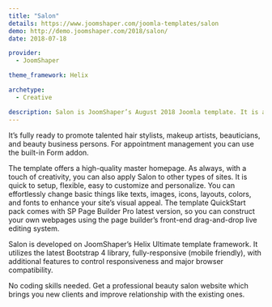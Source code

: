 ```yaml
---
title: "Salon"
details: https://www.joomshaper.com/joomla-templates/salon
demo: http://demo.joomshaper.com/2018/salon/
date: 2018-07-18

provider:
  - JoomShaper

theme_framework: Helix

archetype:
  - Creative

description: Salon is JoomShaper’s August 2018 Joomla template. It is a perfect choice for any beauty care website. We’ve crafted dedicated solution for beauty salon, beauty parlour, hair salon, nail salon, barber lounge websites, and all other relevant businesses. 
---
```


It’s fully ready to promote talented hair stylists, makeup artists, beauticians, and beauty business persons. For appointment management you can use the built-in Form addon.

The template offers a high-quality master homepage. As always, with a touch of creativity, you can also apply Salon to other types of sites. It is quick to setup, flexible, easy to customize and personalize. You can effortlessly change basic things like texts, images, icons, layouts, colors, and fonts to enhance your site’s visual appeal. The template QuickStart pack comes with SP Page Builder Pro latest version, so you can construct your own webpages using the page builder’s front-end drag-and-drop live editing system.

Salon is developed on JoomShaper’s Helix Ultimate template framework. It utilizes the latest Bootstrap 4 library, fully-responsive (mobile friendly), with additional features to control responsiveness and major browser compatibility.

No coding skills needed. Get a professional beauty salon website which brings you new clients and improve relationship with the existing ones.


